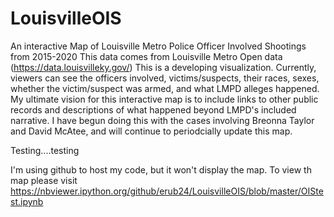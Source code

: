 # LouisvilleOIS
An interactive Map of Louisville Metro Police Officer Involved Shootings from 2015-2020
This data comes from Louisville Metro Open data (https://data.louisvilleky.gov/)
This is a developing visualization. Currently, viewers can see the officers involved, victims/suspects, their races, sexes, whether the victim/suspect was armed, and what LMPD alleges happened. My ultimate vision for this interactive map is to include links to other public records and descriptions of what happened beyond LMPD's included narrative. I have begun doing this with the cases involving Breonna Taylor and David McAtee, and will continue to periodcially update this map. 

Testing....testing

<script src="https://unpkg.com/@jupyter-widgets/html-manager@0.15/dist/embed-amd.js"></script>




I'm using github to host my code, but it won't display the map. To view th map please visit https://nbviewer.ipython.org/github/erub24/LouisvilleOIS/blob/master/OIStest.ipynb 
